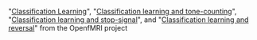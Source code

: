 "[Classification Learning](https://openfmri.org/dataset/ds000002/)", "[Classification learning and tone-counting](https://openfmri.org/dataset/ds000011/)", "[Classification learning and stop-signal](https://openfmri.org/dataset/ds000017/)", and "[Classification learning and reversal](https://openfmri.org/dataset/ds000052/)" from the OpenfMRI project